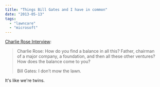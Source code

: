 ```yaml
---
title: "Things Bill Gates and I have in common"
date: "2013-05-13"
tags: 
  - "lawncare"
  - "microsoft"
---
```


[Charlie Rose Interview](http://www.geekwire.com/2013/tech-pioneer-bill-gates-lugs-giant-bag-paper-books/ "Charlie Rose Interview"):

> Charlie Rose: How do you find a balance in all this? Father, chairman of a major company, a foundation, and then all these other ventures? How does the balance come to you?  
>   
> 
> Bill Gates: I don’t mow the lawn.

  
It's like we're twins.
